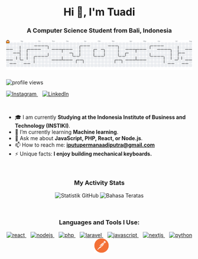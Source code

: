 <h1 align="center">Hi 👋, I'm Tuadi</h1>
<h3 align="center">A Computer Science Student from Bali, Indonesia</h3>
<picture>
  <source media="(prefers-color-scheme: dark)" srcset="https://raw.githubusercontent.com/TanganIkan/TanganIkan/output/pacman-contribution-graph-dark.svg">
  <source media="(prefers-color-scheme: light)" srcset="https://raw.githubusercontent.com/TanganIkan/TanganIkan/output/pacman-contribution-graph.svg">
  <img alt="pacman contribution graph" src="https://raw.githubusercontent.com/TanganIkan/TanganIkan/output/pacman-contribution-graph.svg">
</picture>

###

 <p align="left"> 
  <img src="https://komarev.com/ghpvc/?username=TanganIkan&label=Profile%20views&color=blueviolet&style=flat" alt="profile views" /> 
</p>
<p align="left">
  <a href="https://instagram.com/permanaadiiii">
    <img src="https://img.shields.io/badge/Instagram-%23E4405F?style=for-the-badge&logo=instagram&logoColor=white" alt="Instagram"/>
  </a>
  &nbsp;&nbsp;
  <a href="https://www.linkedin.com/in/./">
    <img src="https://img.shields.io/badge/LinkedIn-0077B5?style=for-the-badge&logo=linkedin&logoColor=white" alt="LinkedIn"/>
  </a>
</p>
<br>

- 🎓 I am currently **Studying at the Indonesia Institute of Business and Technology (INSTIKI)**.
- 🌱 I’m currently learning **Machine learning**.
- 💬 Ask me about **JavaScript, PHP, React, or Node.js**.
- 📫 How to reach me: **iputupermanaadiputra@gmail.com**
- ⚡ Unique facts: **I enjoy building mechanical keyboards.**

<br>
<h3 align="center">My Activity Stats</h3>
<p align="center">
  <img src="https://github-readme-stats.vercel.app/api?username=TanganIkan&show_icons=true&theme=tokyonight" alt="Statistik GitHub" />
  <img src="https://github-readme-stats.vercel.app/api/top-langs/?username=TanganIkan&layout=compact&theme=tokyonight" alt="Bahasa Teratas" />
</p>

<br>
 <h3 align="center">Languages and Tools I Use:</h3>
 <p align="center">
   <a href="https://reactjs.org/" target="_blank" rel="noreferrer">
     <img src="https://cdn.jsdelivr.net/gh/devicons/devicon/icons/react/react-original-wordmark.svg" alt="react" width="40" height="40"/>
   </a>&nbsp;&nbsp;
   <a href="https://nodejs.org" target="_blank" rel="noreferrer">
     <img src="https://cdn.jsdelivr.net/gh/devicons/devicon/icons/nodejs/nodejs-original-wordmark.svg" alt="nodejs" width="40" height="40"/>
   </a>&nbsp;&nbsp;
   <a href="https://www.php.net" target="_blank" rel="noreferrer">
     <img src="https://cdn.jsdelivr.net/gh/devicons/devicon/icons/php/php-original.svg" alt="php" width="40" height="40"/>
   </a>&nbsp;&nbsp;
   <a href="https://laravel.com/" target="_blank" rel="noreferrer">
     <img src="https://cdn.jsdelivr.net/gh/devicons/devicon/icons/laravel/laravel-plain-wordmark.svg" alt="laravel" width="40" height="40"/>
   </a>&nbsp;&nbsp;
   <a href="https://developer.mozilla.org/en-US/docs/Web/JavaScript" target="_blank" rel="noreferrer">
     <img src="https://cdn.jsdelivr.net/gh/devicons/devicon/icons/javascript/javascript-original.svg" alt="javascript" width="40" height="40"/>
   </a>&nbsp;&nbsp;
   <a href="https://nextjs.org/" target="_blank" rel="noreferrer">
     <img src="https://cdn.jsdelivr.net/gh/devicons/devicon/icons/nextjs/nextjs-original-wordmark.svg" alt="nextjs" width="40" height="40"/>
   </a>&nbsp;&nbsp;
   <a href="https://www.python.org" target="_blank" rel="noreferrer">
     <img src="https://cdn.jsdelivr.net/gh/devicons/devicon/icons/python/python-original.svg" alt="python" width="40" height="40"/>
   </a>&nbsp;&nbsp;
   <a href="https://www.postman.com" target="_blank" rel="noreferrer">
     <img src="https://raw.githubusercontent.com/devicons/devicon/master/icons/postman/postman-original.svg" alt="postman" width="40" height="40"/>
   </a>
 </p>


